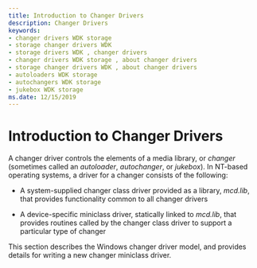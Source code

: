 ```yaml
---
title: Introduction to Changer Drivers
description: Changer Drivers
keywords:
- changer drivers WDK storage
- storage changer drivers WDK
- storage drivers WDK , changer drivers
- changer drivers WDK storage , about changer drivers
- storage changer drivers WDK , about changer drivers
- autoloaders WDK storage
- autochangers WDK storage
- jukebox WDK storage
ms.date: 12/15/2019
---
```


# Introduction to Changer Drivers

A changer driver controls the elements of a media library, or *changer* (sometimes called an *autoloader*, *autochanger*, or *jukebox*). In NT-based operating systems, a driver for a changer consists of the following:

- A system-supplied changer class driver provided as a library, *mcd.lib*, that provides functionality common to all changer drivers

- A device-specific miniclass driver, statically linked to *mcd.lib*, that provides routines called by the changer class driver to support a particular type of changer

This section describes the Windows changer driver model, and provides details for writing a new changer miniclass driver.

